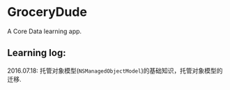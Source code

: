 # GroceryDude
A Core Data learning app.

## Learning log:

2016.07.18: 托管对象模型(`NSManagedObjectModel`)的基础知识，托管对象模型的迁移.